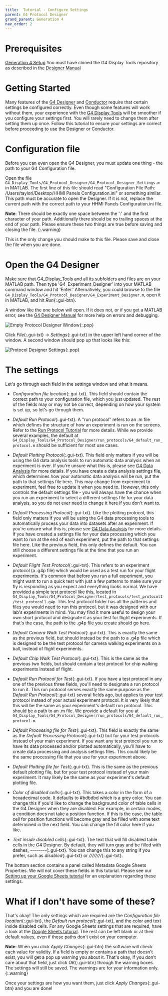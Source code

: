 ```yaml
---
title:  Tutorial - Configure Settings
parent: G4 Protocol Designer
grand_parent: Generation 4
nav_order: 2
---
```


# Prerequisites

[Generation 4 Setup](software_setup.md)
You must have cloned the G4 Display Tools repository as described in the [Designer Manual](protocol-designer.md)

# Getting Started

Many features of the [G4 Designer](protocol-designer.md) and [Conductor](experiment-conductor.md) require that certain settings be configured correctly. Even though some features will work without them, your experience with the [G4 Display Tools](data-handling_getting-started.md) will be smoother if you configure your settings first. You will rarely need to change them after setting them up once. Follow this tutorial to ensure your settings are correct before proceeding to use the Designer or Conductor.

# Configuration file

Before you can even open the G4 Designer, you must update one thing - the path to your G4 Configuration file.

Open the file `G4_Display_Tools/G4_Protocol_Designer/G4_Protocol_Designer_Settings.m` in MATLAB. The first line of this file should read "Configuration File Path: /Users/taylorl/Desktop/HHMI Panels Configuration.ini" or something similar. This path must be accurate to open the Designer. If it is not, replace the current path with the correct path to your HHMI Panels Configuration.ini file.

__Note__: There should be exactly one space between the ':' and the first character of your path. Additionally there should be no trailing spaces at the end of your path. Please ensure these two things are true before saving and closing the file.
{:.warning}

This is the only change you should make to this file. Please save and close the file when you are done.

# Open the G4 Designer

Make sure that G4_Display_Tools and all its subfolders and files are on your MATLAB path. Then type 'G4_Experiment_Designer' into your MATLAB command window and hit 'Enter.' Alternatively, you could browse to the file `G4_Display_Tools/G4_Protocol_Designer/G4_Experiment_Designer.m`, open it in MATLAB, and hit *Run*{:.gui-btn}.

A window like the one below will open. If it does not, or if you get a MATLAB error, see the [G4 Designer Manual](protocol-designer.md) for more help on errors and debugging.

![Empty Protocol Designer Window](assets/protocol-designer_empty.png){:.pop}

Click *File*{:.gui-txt} → *Settings*{:.gui-txt} in the upper left hand corner of the window. A second window should pop up that looks like this:

![Protocol Designer Settings](assets/protocol-designer_settings.png){:.pop}

# The settings

Let's go through each field in the settings window and what it means.

- *Configuration file location*{:.gui-txt}. This field should contain the correct path to your configuration file, which you just updated. The rest of the fields may or may not be correct, depending on how your system is set up, so let's go through them.

- *Default Run Protocol*{:.gui-txt}. A "run protocol" refers to an .m file which defines the structure of how an experiment is run on the screens. Refer to the [Run Protocol Tutorial](experiment-conductor_run-protocol_tutorial.md) for more details. While we provide several examples, the default at `G4_Display_Tools/G4_Protocol_Designer/run_protocols/G4_default_run_protocol.m` should be sufficient for most use cases.

- *Default Plotting Protocol*{:.gui-txt}. This field only matters if you will be using the G4 data analysis tools to run automatic data analysis when an experiment is over. If you're unsure what this is, please see [G4 Data Analysis](data-handling_analysis.md) for more details. If you have create a data analysis settings file, which determines how your automatic data analysis will be run, put the path to that settings file here. This may change from experiment to experiment, feel free to update it when you need to. However, this only controls the default settings file - you will always have the chance when you run an experiment to select a different settings file for your data analysis, so you do not ever need to change it here if you don't want to.
  
- *Default Processing Protocol*{:.gui-txt}. Like the plotting protocol, this field only matters if you will be using the G4 data processing tools to automatically process your data into datasets after an experiment. If you're unsure what this is, please see [G4 Data Analysis](data-handling_analysis.md) for more details. If you have created a settings file for your data processing which you want to run at the end of each experiment, put the path to that settings file here. Like the previous field, this only defines the default. You can still choose a different settings file at the time that you run an experiment.

- *Default Flight Test Protocol*{:.gui-txt}. This refers to an experiment protocol (a .g4p file) which would be used as a test run for your flight experiments. It's common that before you run a full experiment, you might want to run a quick test with just a few patterns to make sure your fly is responding as you expect and everything looks normal. We have provided a simple test protocol like this, located in `G4_Display_Tools/G4_Protocol_Designer/test_protocols/test_protocol1/test_protocol1.g4p`. This test protocol folder has all the patterns and files you would need to run this protocol, but it was designed with our lab's experiments in mind. You may find it more useful to design your own short protocol and designate it as your test for flight experiments. If that's the case, the path to the .g4p file you create should go here.

- *Default Camera Walk Test Protocol*{:.gui-txt}. This is exactly the same as the previous field, but should instead be the path to a .g4p file which is designed to be the test protocol for camera walking experiments on a ball, instead of flight experiments.

- *Default Chip Walk Test Protocol*{:.gui-txt}. This is the same as the previous two fields, but should contain a test protocol for chip walking experiments instead of flight.

- *Default Run Protocol for Test*{:.gui-txt}. If you have a test protocol in any one of the previous three fields, you'll need to designate a run protocol to run it. This run protocol serves exactly the same purpose as the *Default Run Protocol*{:.gui-txt} several fields ago, but applies to your test protocol instead of your actual experiment protocol. It is very likely that this will be the same as your experiment's default run protocol. This should be a path to an .m file. We provide a default for you at `G4_Display_Tools/G4_Protocol_Designer/run_protocols/G4_default_run_protocol.m`.
  
- *Default Processing file for Test*{:.gui-txt}. This field is exactly the same as the *Default Processing Protocol*{:.gui-txt} but for your test protocols instead of your main experiment. If you want any test protocol you run to have its data processed and/or plotted automatically, you'll have to create data processing and analysis settings files. This could likely be the same processing file that you use for your experiment above.

- *Default Plotting file for Test*{:.gui-txt}. This is the same as the previous default plotting file, but for your test protocol instead of your main experiment. It may likely be the same as your experiment's default plotting file.

- *Color of disabled cells:*{:.gui-txt}. This takes a color in the form of a hexadecimal code. It defaults to #bdbdbd which is a grey color. You can change this if you'd like to change the background color of table cells in the G4 Designer when they are disabled. For example, in certain modes, a condition does not take a position function. If this is the case, the table cell for position functions will become gray and be filled with some text determined in the next field. You can change the fill color here if you like.

- *Text inside disabled cells*{:.gui-txt}. The text that will fill disabled table cells in the G4 Designer. By default, they will turn gray and be filled with dashes, *--------*{:.gui-txt}. You can change this to any string if you prefer, such as *disabled*{:.gui-txt} or *////////*{:.gui-txt}.

The bottom section contains a panel called Metadata Google Sheets Properties. We will not cover these fields in this tutorial. Please see our [Setting up your Google Sheets tutorial](protocol-designer_metadata_tutorial.md) for an explanation regarding these settings.

# What if I don't have some of these?

That's okay! The only settings which are required are the *Configuration file location*{:.gui-txt}, the *Default run protocol*{:.gui-txt}, and the color and text inside disabled cells. For any Google Sheets settings that are required, have a look at the [Google Sheets tutorial](protocol-designer_metadata_tutorial.md). The rest can be left blank or at their default values, even if those paths don't exist on your computer.

__Note__: When you click *Apply Changes*{:.gui-btn} the software will check each value for validity. If a field is empty or contains a path that doesn't exist, you will get a pop up warning you about it. That's okay, if you don't care about that field, just click *OK*{:.gui-btn} through the warning boxes. The settings will still be saved. The warnings are for your information only.
{:.warning}

Once your settings are how you want them, just click *Apply Changes*{:.gui-btn} and you are done!
